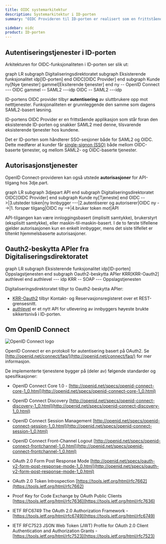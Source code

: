 ```yaml
---
title: OIDC systemarkitektur
description: Systemarkitektur i ID-porten
summary: "OIDC Provideren til ID-porten er realisert som en frittstående applikasjon 'foran' ID-porten SAML-tjeneste"

sidebar: oidc
product: ID-porten
---
```


## Autentiseringstjenester i ID-porten

Arkitekturen for  OIDC-funksjonaliteten i ID-porten  ser slik ut:

<div class="mermaid">
graph LR
  subgraph Digitaliseringsdirektoratet 
    subgraph Eksisterende funksjonalitet
      idp[ID-porten]
      end
    OIDC[OIDC Provider]
  end
  subgraph Kunde
     ny[Nye tjenester]
     gammel[Eksiterende tjenester]
  end
  ny --  OpenID Connect  --- OIDC
  gammel --  SAML2 ---idp
  OIDC -- SAML2 ---idp
</div>

ID-portens OIDC provider tilbyr **autentisering** av sluttbrukere opp mot netttjenester.  Funksjonaliteten er grunnleggende den samme som dagens SAML2-basert løsning.


ID-portens OIDC Provider er en frittstående applikasjon som står foran den eksisterende ID-porten og snakker SAML2 med denne, tilsvarende eksisterende tjenester hos kundene.

Det er ID-porten som håndterer SSO-sesjoner både for SAML2 og OIDC.  Dette medfører at kunder får [single-signon (SSO)]({{site.baseurl}}/docs/ID-porten/oidc/oidc_func_sso) både mellom OIDC-baserte tjenester, og mellom SAML2- og OIDC-baserte tjenester.

## Autorisasjonstjenester

OpenID Connect-provideren kan også utstede **autorisasjoner** for API-tilgang hos 3dje.part.    

<div class="mermaid">
graph LR
  subgraph 3djepart
    API
  end
  subgraph Digitaliseringsdirektoratet 
    OIDC[OIDC Provider]
  end
  subgraph Kunde
     ny[Tjeneste]
  end
  OIDC -->|3.utsteder token|ny
  Innbygger ---|2.autentiserer og autoriserer|OIDC
  ny -->|1. forspør tilgang|OIDC
  ny -->|4.bruker token mot|API
</div>

API-tilgangen kan være innloggingsbasert (implisitt samtykke), brukerstyrt (eksplisitt samtykke), eller maskin-til-maskin-basert. I de to første tilfellene gjelder autorisasjonen kun en enkelt innbygger, mens det siste tilfellet er tiltenkt hjemmelsbaserte autorisasjoner.


## Oauth2-beskytta APIer fra Digitaliseringsdirektoratet 

<div class="mermaid">
graph LR
  subgraph Eksisterende funksjonalitet
    idp[ID-porten]
    Oppslagstjenesten
  end
  subgraph Oauth2-beskytta APIer
    KRR[KRR-Oauth2]
    authlevel
  end
  authlevel --- idp
  KRR -- SOAP --- Oppslagstjenesten
</div>

 Digitaliseringsdirektoratet tilbyr to Oauth2-beskytta APIer:

* [KRR-Oauth2](oidc_api_krr.html) tilbyr Kontakt- og Reservasjonsregisteret over et REST-grensesnitt.
* [authlevel]({{site.baseurl}}/docs/ID-porten/oidc/oidc_api_authlevel) er et nytt API for utlevering av innbyggers høyeste brukte sikkertsnivå i ID-porten.  


## Om OpenID Connect

![](/idporten-oidc-dokumentasjon/images/oidc.png "OpenID Connect logo")

OpenID Connect er en protokoll for autentisering basert på OAuth2. Se [http://openid.net/connect/faq/](http://openid.net/connect/faq/) for mer informasjon.

De implementerte tjenestene bygger på (deler av) følgende standarder og spesifikasjoner:

* OpenID Connect Core 1.0 - [http://openid.net/specs/openid-connect-core-1_0.html](http://openid.net/specs/openid-connect-core-1_0.html)
* OpenID Connect Discovery
[http://openid.net/specs/openid-connect-discovery-1_0.html](http://openid.net/specs/openid-connect-discovery-1_0.html)

* OpenID Connect Session Management
[http://openid.net/specs/openid-connect-session-1_0.html](http://openid.net/specs/openid-connect-session-1_0.html)
* OpenID Connect Front-Channel Logout
[http://openid.net/specs/openid-connect-frontchannel-1_0.html](http://openid.net/specs/openid-connect-frontchannel-1_0.html)
* OAuth 2.0 Form Post Response Mode
[http://openid.net/specs/oauth-v2-form-post-response-mode-1_0.html](http://openid.net/specs/oauth-v2-form-post-response-mode-1_0.html)
* OAuth 2.0 Token Introspection
[https://tools.ietf.org/html/rfc7662](https://tools.ietf.org/html/rfc7662)
* Proof Key for Code Exchange by OAuth Public Clients
[https://tools.ietf.org/html/rfc7636](https://tools.ietf.org/html/rfc7636)

* IETF RFC6749 The OAuth 2.0 Authorization Framework - [https://tools.ietf.org/html/rfc6749](https://tools.ietf.org/html/rfc6749)
* IETF RFC7523 JSON Web Token (JWT) Profile for OAuth 2.0 Client Authentication and Authorization Grants - [https://tools.ietf.org/html/rfc7523](https://tools.ietf.org/html/rfc7523)
